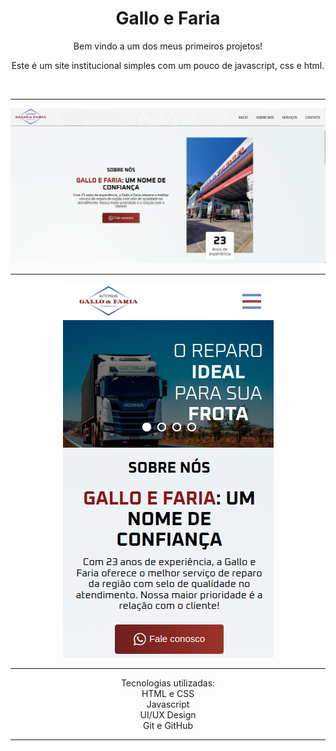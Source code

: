 <h1 align="center">Gallo e Faria</h1>



<p align="center">Bem vindo a um dos meus primeiros projetos! 
<p align="center">Este é um site institucional simples com um pouco de javascript, css e html.</p>




<br>
<hr>
<img src="./.github/preview-wide.png" alt="Preview widescreen do projeto Gallo e Faria">
<hr>
<p align="center">
<img src="./.github/preview-mobile.png" alt="Preview mobile do projeto Gallo e Faria">
</p>
<hr>
<p align="center">Tecnologias utilizadas:
<br>HTML e CSS
<br>Javascript
<br>UI/UX Design
<br>Git e GitHub</p>
<hr>
